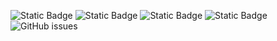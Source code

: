 ![Static Badge](https://img.shields.io/badge/blacklists-60-000000) ![Static Badge](https://img.shields.io/badge/blacklisted-2584910-cc0000) ![Static Badge](https://img.shields.io/badge/whitelisted-2244-00CC00) ![Static Badge](https://img.shields.io/badge/streaming_blacklist-28107-000000) ![GitHub issues](https://img.shields.io/github/issues/fabriziosalmi/blacklists)
